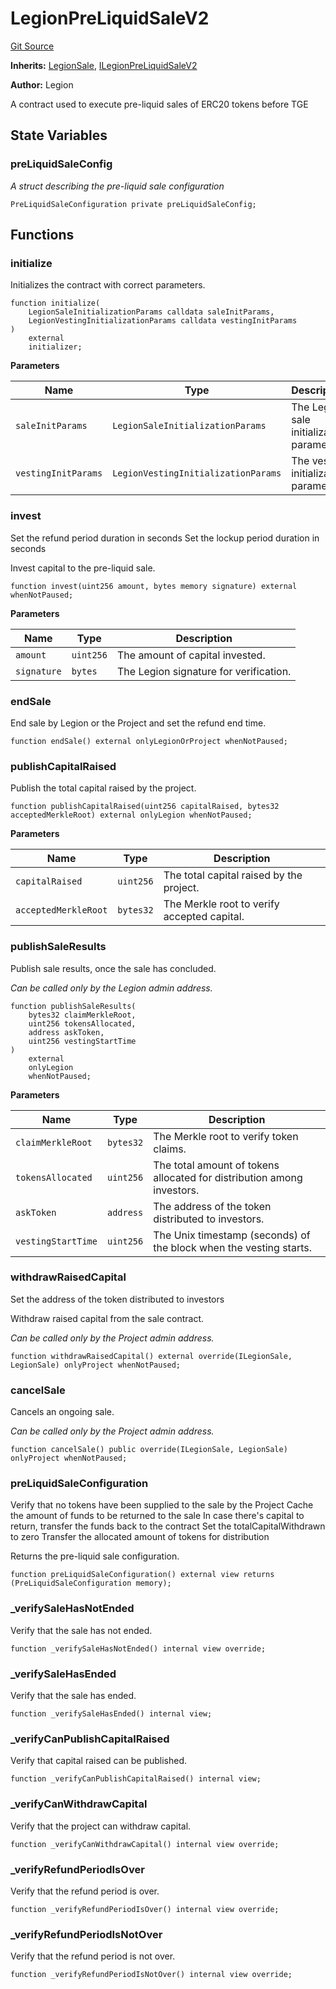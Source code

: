 # LegionPreLiquidSaleV2
[Git Source](https://github.com/Legion-Team/evm-contracts/blob/1a165deeea33dfd2b1dca142bf23d06b547c39a3/src/LegionPreLiquidSaleV2.sol)

**Inherits:**
[LegionSale](/src/LegionSale.sol/abstract.LegionSale.md), [ILegionPreLiquidSaleV2](/src/interfaces/ILegionPreLiquidSaleV2.sol/interface.ILegionPreLiquidSaleV2.md)

**Author:**
Legion

A contract used to execute pre-liquid sales of ERC20 tokens before TGE


## State Variables
### preLiquidSaleConfig
*A struct describing the pre-liquid sale configuration*


```solidity
PreLiquidSaleConfiguration private preLiquidSaleConfig;
```


## Functions
### initialize

Initializes the contract with correct parameters.


```solidity
function initialize(
    LegionSaleInitializationParams calldata saleInitParams,
    LegionVestingInitializationParams calldata vestingInitParams
)
    external
    initializer;
```
**Parameters**

|Name|Type|Description|
|----|----|-----------|
|`saleInitParams`|`LegionSaleInitializationParams`|The Legion sale initialization parameters.|
|`vestingInitParams`|`LegionVestingInitializationParams`|The vesting initialization parameters.|


### invest

Set the refund period duration in seconds
Set the lockup period duration in seconds

Invest capital to the pre-liquid sale.


```solidity
function invest(uint256 amount, bytes memory signature) external whenNotPaused;
```
**Parameters**

|Name|Type|Description|
|----|----|-----------|
|`amount`|`uint256`|The amount of capital invested.|
|`signature`|`bytes`|The Legion signature for verification.|


### endSale

End sale by Legion or the Project and set the refund end time.


```solidity
function endSale() external onlyLegionOrProject whenNotPaused;
```

### publishCapitalRaised

Publish the total capital raised by the project.


```solidity
function publishCapitalRaised(uint256 capitalRaised, bytes32 acceptedMerkleRoot) external onlyLegion whenNotPaused;
```
**Parameters**

|Name|Type|Description|
|----|----|-----------|
|`capitalRaised`|`uint256`|The total capital raised by the project.|
|`acceptedMerkleRoot`|`bytes32`|The Merkle root to verify accepted capital.|


### publishSaleResults

Publish sale results, once the sale has concluded.

*Can be called only by the Legion admin address.*


```solidity
function publishSaleResults(
    bytes32 claimMerkleRoot,
    uint256 tokensAllocated,
    address askToken,
    uint256 vestingStartTime
)
    external
    onlyLegion
    whenNotPaused;
```
**Parameters**

|Name|Type|Description|
|----|----|-----------|
|`claimMerkleRoot`|`bytes32`|The Merkle root to verify token claims.|
|`tokensAllocated`|`uint256`|The total amount of tokens allocated for distribution among investors.|
|`askToken`|`address`|The address of the token distributed to investors.|
|`vestingStartTime`|`uint256`|The Unix timestamp (seconds) of the block when the vesting starts.|


### withdrawRaisedCapital

Set the address of the token distributed to investors

Withdraw raised capital from the sale contract.

*Can be called only by the Project admin address.*


```solidity
function withdrawRaisedCapital() external override(ILegionSale, LegionSale) onlyProject whenNotPaused;
```

### cancelSale

Cancels an ongoing sale.

*Can be called only by the Project admin address.*


```solidity
function cancelSale() public override(ILegionSale, LegionSale) onlyProject whenNotPaused;
```

### preLiquidSaleConfiguration

Verify that no tokens have been supplied to the sale by the Project
Cache the amount of funds to be returned to the sale
In case there's capital to return, transfer the funds back to the contract
Set the totalCapitalWithdrawn to zero
Transfer the allocated amount of tokens for distribution

Returns the pre-liquid sale configuration.


```solidity
function preLiquidSaleConfiguration() external view returns (PreLiquidSaleConfiguration memory);
```

### _verifySaleHasNotEnded

Verify that the sale has not ended.


```solidity
function _verifySaleHasNotEnded() internal view override;
```

### _verifySaleHasEnded

Verify that the sale has ended.


```solidity
function _verifySaleHasEnded() internal view;
```

### _verifyCanPublishCapitalRaised

Verify that capital raised can be published.


```solidity
function _verifyCanPublishCapitalRaised() internal view;
```

### _verifyCanWithdrawCapital

Verify that the project can withdraw capital.


```solidity
function _verifyCanWithdrawCapital() internal view override;
```

### _verifyRefundPeriodIsOver

Verify that the refund period is over.


```solidity
function _verifyRefundPeriodIsOver() internal view override;
```

### _verifyRefundPeriodIsNotOver

Verify that the refund period is not over.


```solidity
function _verifyRefundPeriodIsNotOver() internal view override;
```

